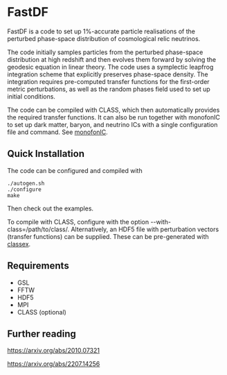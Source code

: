 FastDF
======

FastDF is a code to set up 1%-accurate particle realisations of the
perturbed phase-space distribution of cosmological relic neutrinos.

The code initially samples particles from the perturbed phase-space
distribution at high redshift and then evolves them forward by
solving the geodesic equation in linear theory. The code uses a
symplectic leapfrog integration scheme that explicitly preserves
phase-space density. The integration requires pre-computed transfer
functions for the first-order metric perturbations, as well as the
random phases field used to set up initial conditions.

The code can be compiled with CLASS, which then automatically provides
the required transfer functions. It can also be run together with
monofonIC to set up dark matter, baryon, and neutrino ICs with a single
configuration file and command. See [monofonIC](https://github.com/wullm/monofonic).

Quick Installation
------------------

The code can be configured and compiled with

```
./autogen.sh
./configure
make
```

Then check out the examples.

To compile with CLASS, configure with the option --with-class=/path/to/class/.
Alternatively, an HDF5 file with perturbation vectors (transfer functions)
can be supplied. These can be pre-generated with [classex](https://github.com/wullm/classex).

Requirements
------------
+ GSL
+ FFTW
+ HDF5
+ MPI
+ CLASS (optional)

Further reading
---------------

https://arxiv.org/abs/2010.07321

https://arxiv.org/abs/2207.14256
